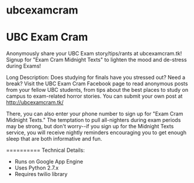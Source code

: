 ubcexamcram
===========
UBC Exam Cram
===========

Anonymously share your UBC Exam story/tips/rants at ubcexamcram.tk! Signup for "Exam Cram Midnight Texts" to lighten the mood and de-stress during Exams!

Long Description:
Does studying for finals have you stressed out? Need a break? Visit the UBC Exam Cram Facebook page to read anonymous posts from your fellow UBC students, from tips about the best places to study on campus to exam-related horror stories. You can submit your own post at http://ubcexamcram.tk/ 

There, you can also enter your phone number to sign up for "Exam Cram Midnight Texts." The temptation to pull all-nighters during exam periods may be strong, but don't worry--if you sign up for the Midnight Texts service, you will receive nightly reminders encouraging you to get enough sleep that are both informative and fun.

==========
Technical Details:
- Runs on Google App Engine
- Uses Python 2.7.x
- Requires twilio library
